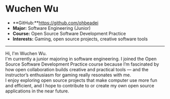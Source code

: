 # Wuchen Wu

- **GitHub:**https://github.com/ohbeadei
- **Major:** Software Engineering (Junior)
- **Course:** Open Source Software Development Practice
- **Interests:** Gaming, open source projects, creative software tools

---

Hi, I'm Wuchen Wu.  
I'm currently a junior majoring in software engineering. I joined the Open Source Software Development Practice course because I’m fascinated by how open collaboration builds creative and practical tools — and the instructor’s enthusiasm for gaming really resonates with me.  
I enjoy exploring open source projects that make computer use more fun and efficient, and I hope to contribute to or create my own open source applications in the near future.
